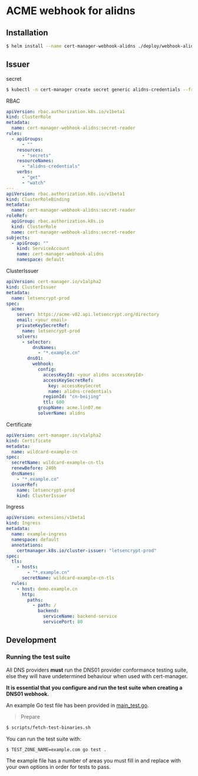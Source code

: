# ACME webhook for alidns

## Installation

```bash
$ helm install --name cert-manager-webhook-alidns ./deploy/webhook-alidns
```

## Issuer

secret

```bash
$ kubectl -n cert-manager create secret generic alidns-credentials --from-literal=accessKeySecret='your alidns accesskeySecret'
```

RBAC

```yaml
apiVersion: rbac.authorization.k8s.io/v1beta1
kind: ClusterRole
metadata:
  name: cert-manager-webhook-alidns:secret-reader
rules:
  - apiGroups:
      - ""
    resources:
      - "secrets"
    resourceNames:
      - "alidns-credentials"
    verbs:
      - "get"
      - "watch"
---
apiVersion: rbac.authorization.k8s.io/v1beta1
kind: ClusterRoleBinding
metadata:
  name: cert-manager-webhook-alidns:secret-reader
roleRef:
  apiGroup: rbac.authorization.k8s.io
  kind: ClusterRole
  name: cert-manager-webhook-alidns:secret-reader
subjects:
  - apiGroup: ""
    kind: ServiceAccount
    name: cert-manager-webhook-alidns
    namespace: default
```

ClusterIssuer

```yaml
apiVersion: cert-manager.io/v1alpha2
kind: ClusterIssuer
metadata:
  name: letsencrypt-prod
spec:
  acme:
    server: https://acme-v02.api.letsencrypt.org/directory
    email: <your email>
    privateKeySecretRef:
      name: letsencrypt-prod
    solvers:
      - selector:
          dnsNames:
            - "*.example.cn"
        dns01:
          webhook:
            config:
              accessKeyId: <your alidns accessKeyId>
              accessKeySecretRef:
                key: accessKeySecret
                name: alidns-credentials
              regionId: "cn-beijing"
              ttl: 600
            groupName: acme.lin07.me
            solverName: alidns
```

Certificate

```yaml
apiVersion: cert-manager.io/v1alpha2
kind: Certificate
metadata:
  name: wildcard-example-cn
spec:
  secretName: wildcard-example-cn-tls
  renewBefore: 240h
  dnsNames:
    - "*.example.cn"
  issuerRef:
    name: letsencrypt-prod
    kind: ClusterIssuer
```

Ingress

```yaml
apiVersion: extensions/v1beta1
kind: Ingress
metadata:
  name: example-ingress
  namespace: default
  annotations:
    certmanager.k8s.io/cluster-issuer: "letsencrypt-prod"
spec:
  tls:
    - hosts:
        - "*.example.cn"
      secretName: wildcard-example-cn-tls
  rules:
    - host: demo.example.cn
      http:
        paths:
          - path: /
            backend:
              serviceName: backend-service
              servicePort: 80
```

## Development

### Running the test suite

All DNS providers **must** run the DNS01 provider conformance testing suite,
else they will have undetermined behaviour when used with cert-manager.

**It is essential that you configure and run the test suite when creating a
DNS01 webhook.**

An example Go test file has been provided in [main_test.go]().

> Prepare

```bash
$ scripts/fetch-test-binaries.sh
```

You can run the test suite with:

```bash
$ TEST_ZONE_NAME=example.com go test .
```

The example file has a number of areas you must fill in and replace with your
own options in order for tests to pass.
